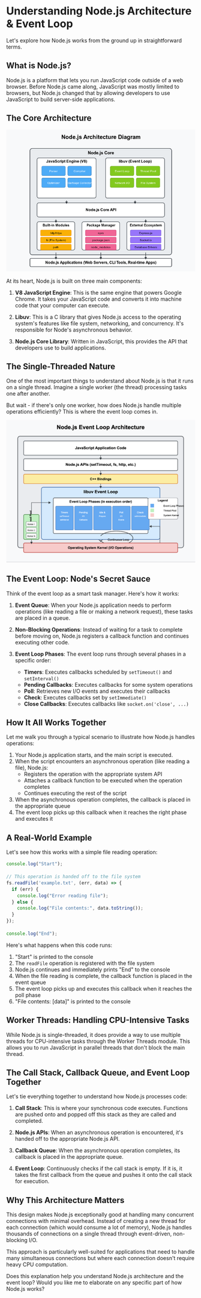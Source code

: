 # Understanding Node.js Architecture & Event Loop

Let's explore how Node.js works from the ground up in straightforward terms.

## What is Node.js?

Node.js is a platform that lets you run JavaScript code outside of a web browser. Before Node.js came along, JavaScript was mostly limited to browsers, but Node.js changed that by allowing developers to use JavaScript to build server-side applications.


## The Core Architecture

![Nodejs Architecutet](../assets/nodejs-architecture-diagram.png)

At its heart, Node.js is built on three main components:

1. **V8 JavaScript Engine**: This is the same engine that powers Google Chrome. It takes your JavaScript code and converts it into machine code that your computer can execute.

2. **Libuv**: This is a C library that gives Node.js access to the operating system's features like file system, networking, and concurrency. It's responsible for Node's asynchronous behavior.

3. **Node.js Core Library**: Written in JavaScript, this provides the API that developers use to build applications.

## The Single-Threaded Nature

One of the most important things to understand about Node.js is that it runs on a single thread. Imagine a single worker (the thread) processing tasks one after another.

But wait - if there's only one worker, how does Node.js handle multiple operations efficiently? This is where the event loop comes in.

![Event Loop](../assets/EVENT_LOOP.png)
## The Event Loop: Node's Secret Sauce

Think of the event loop as a smart task manager. Here's how it works:

1. **Event Queue**: When your Node.js application needs to perform operations (like reading a file or making a network request), these tasks are placed in a queue.

2. **Non-Blocking Operations**: Instead of waiting for a task to complete before moving on, Node.js registers a callback function and continues executing other code.

3. **Event Loop Phases**: The event loop runs through several phases in a specific order:

   - **Timers**: Executes callbacks scheduled by `setTimeout()` and `setInterval()`
   - **Pending Callbacks**: Executes callbacks for some system operations
   - **Poll**: Retrieves new I/O events and executes their callbacks
   - **Check**: Executes callbacks set by `setImmediate()`
   - **Close Callbacks**: Executes callbacks like `socket.on('close', ...)`

## How It All Works Together

Let me walk you through a typical scenario to illustrate how Node.js handles operations:

1. Your Node.js application starts, and the main script is executed.
2. When the script encounters an asynchronous operation (like reading a file), Node.js:
   - Registers the operation with the appropriate system API
   - Attaches a callback function to be executed when the operation completes
   - Continues executing the rest of the script
3. When the asynchronous operation completes, the callback is placed in the appropriate queue
4. The event loop picks up this callback when it reaches the right phase and executes it

## A Real-World Example

Let's see how this works with a simple file reading operation:

```javascript
console.log("Start");

// This operation is handed off to the file system
fs.readFile('example.txt', (err, data) => {
  if (err) {
    console.log("Error reading file");
  } else {
    console.log("File contents:", data.toString());
  }
});

console.log("End");
```

Here's what happens when this code runs:

1. "Start" is printed to the console
2. The `readFile` operation is registered with the file system
3. Node.js continues and immediately prints "End" to the console
4. When the file reading is complete, the callback function is placed in the event queue
5. The event loop picks up and executes this callback when it reaches the poll phase
6. "File contents: [data]" is printed to the console

## Worker Threads: Handling CPU-Intensive Tasks

While Node.js is single-threaded, it does provide a way to use multiple threads for CPU-intensive tasks through the Worker Threads module. This allows you to run JavaScript in parallel threads that don't block the main thread.

## The Call Stack, Callback Queue, and Event Loop Together

Let's tie everything together to understand how Node.js processes code:

1. **Call Stack**: This is where your synchronous code executes. Functions are pushed onto and popped off this stack as they are called and completed.

2. **Node.js APIs**: When an asynchronous operation is encountered, it's handed off to the appropriate Node.js API.

3. **Callback Queue**: When the asynchronous operation completes, its callback is placed in the appropriate queue.

4. **Event Loop**: Continuously checks if the call stack is empty. If it is, it takes the first callback from the queue and pushes it onto the call stack for execution.

## Why This Architecture Matters

This design makes Node.js exceptionally good at handling many concurrent connections with minimal overhead. Instead of creating a new thread for each connection (which would consume a lot of memory), Node.js handles thousands of connections on a single thread through event-driven, non-blocking I/O.

This approach is particularly well-suited for applications that need to handle many simultaneous connections but where each connection doesn't require heavy CPU computation.

Does this explanation help you understand Node.js architecture and the event loop? Would you like me to elaborate on any specific part of how Node.js works?